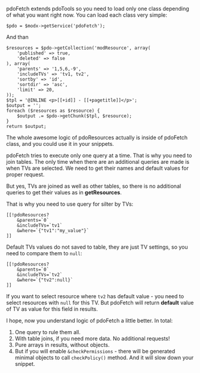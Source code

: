 pdoFetch extends pdoTools so you need to load only one class depending of what you want right now.
You can load each class very simple:
```
$pdo = $modx->getService('pdoFetch');
```
And than
```
$resources = $pdo->getCollection('modResource', array(
    'published' => true,
    'deleted' => false
), array(
    'parents' => '1,5,6,-9',
    'includeTVs' => 'tv1, tv2',
    'sortby' => 'id',
    'sortdir' => 'asc',
    'limit' => 20,
));
$tpl = '@INLINE <p>[[+id]] - [[+pagetitle]]</p>';
$output = '';
foreach ($resources as $resource) {
    $output .= $pdo->getChunk($tpl, $resource);
}
return $output;
```

The whole awesome logic of pdoResources actually is inside of pdoFetch class, and you could use it in your snippets.

pdoFetch tries to execute only one query at a time. That is why you need to join tables. The only time when there are an additional queries are made is when TVs are selected. We need to get their names and default values for proper request.

But yes, TVs are joined as well as other tables, so there is no additional queries to get their values as in **getResources**.

That is why you need to use query for silter by TVs:
```
[[!pdoResources?
    &parents=`0`
    &includeTVs=`tv1`
    &where=`{"tv1":"my_value"}`
]]
```

Default TVs values do not saved to table, they are just TV settings, so you need to compare them to `null`:
```
[[!pdoResources?
    &parents=`0`
    &includeTVs=`tv2`
    &where=`{"tv2":null}`
]]
```

If you want to select resource where `tv2` has default value - you need to select resources with `null` for this TV. But pdoFetch will return **default** value of TV as value for this field in results.

I hope, now you understand logic of pdoFetch a little better. In total:
1. One query to rule them all.
2. With table joins, if you need more data. No additional requests!
3. Pure arrays in results, without objects.
4. But if you will enable `&checkPermissions` - there will be generated minimal objects to call `checkPolicy()` method. And it will slow down your snippet.

